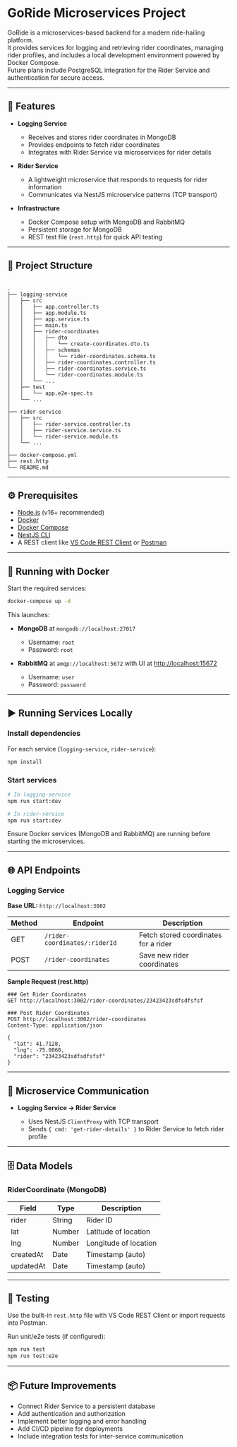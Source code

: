 # GoRide Microservices Project

GoRide is a microservices-based backend for a modern ride-hailing platform.  
It provides services for logging and retrieving rider coordinates, managing rider profiles, 
and includes a local development environment powered by Docker Compose.  
Future plans include PostgreSQL integration for the Rider Service and authentication for secure access.

---

## 🚀 Features

- **Logging Service**
  - Receives and stores rider coordinates in MongoDB
  - Provides endpoints to fetch rider coordinates
  - Integrates with Rider Service via microservices for rider details

- **Rider Service**
  - A lightweight microservice that responds to requests for rider information
  - Communicates via NestJS microservice patterns (TCP transport)

- **Infrastructure**
  - Docker Compose setup with MongoDB and RabbitMQ
  - Persistent storage for MongoDB
  - REST test file (`rest.http`) for quick API testing

---

## 📂 Project Structure

```

.
├── logging-service
│   ├── src
│   │   ├── app.controller.ts
│   │   ├── app.module.ts
│   │   ├── app.service.ts
│   │   ├── main.ts
│   │   ├── rider-coordinates
│   │   │   ├── dto
│   │   │   │   └── create-coordinates.dto.ts
│   │   │   ├── schemas
│   │   │   │   └── rider-coordinates.schema.ts
│   │   │   ├── rider-coordinates.controller.ts
│   │   │   ├── rider-coordinates.service.ts
│   │   │   └── rider-coordinates.module.ts
│   │   └── ...
│   ├── test
│   │   └── app.e2e-spec.ts
│   └── ...
│
├── rider-service
│   ├── src
│   │   ├── rider-service.controller.ts
│   │   ├── rider-service.service.ts
│   │   └── rider-service.module.ts
│   └── ...
│
├── docker-compose.yml
├── rest.http
└── README.md

````

---

## ⚙️ Prerequisites

- [Node.js](https://nodejs.org/) (v16+ recommended)
- [Docker](https://www.docker.com/)
- [Docker Compose](https://docs.docker.com/compose/)
- [NestJS CLI](https://docs.nestjs.com/cli/overview)
- A REST client like [VS Code REST Client](https://marketplace.visualstudio.com/items?itemName=humao.rest-client) or [Postman](https://www.postman.com/)

---

## 🐳 Running with Docker

Start the required services:

```bash
docker-compose up -d
````

This launches:

* **MongoDB** at `mongodb://localhost:27017`

  * Username: `root`
  * Password: `root`
* **RabbitMQ** at `amqp://localhost:5672` with UI at [http://localhost:15672](http://localhost:15672)

  * Username: `user`
  * Password: `password`

---

## ▶️ Running Services Locally

### Install dependencies

For each service (`logging-service`, `rider-service`):

```bash
npm install
```

### Start services

```bash
# In logging-service
npm run start:dev

# In rider-service
npm run start:dev
```

Ensure Docker services (MongoDB and RabbitMQ) are running before starting the microservices.

---

## 🌐 API Endpoints

### Logging Service

**Base URL:** `http://localhost:3002`

| Method | Endpoint                      | Description                          |
| ------ | ----------------------------- | ------------------------------------ |
| GET    | `/rider-coordinates/:riderId` | Fetch stored coordinates for a rider |
| POST   | `/rider-coordinates`          | Save new rider coordinates           |

**Sample Request (rest.http)**

```http
### Get Rider Coordinates
GET http://localhost:3002/rider-coordinates/23423423sdfsdfsfsf

### Post Rider Coordinates
POST http://localhost:3002/rider-coordinates
Content-Type: application/json

{
  "lat": 41.7128,
  "lng": -75.0060,
  "rider": "23423423sdfsdfsfsf"
}
```

---

## 🔗 Microservice Communication

* **Logging Service → Rider Service**

  * Uses NestJS `ClientProxy` with TCP transport
  * Sends `{ cmd: 'get-rider-details' }` to Rider Service to fetch rider profile

---

## 🗄️ Data Models

### RiderCoordinate (MongoDB)

| Field     | Type   | Description           |
| --------- | ------ | --------------------- |
| rider     | String | Rider ID              |
| lat       | Number | Latitude of location  |
| lng       | Number | Longitude of location |
| createdAt | Date   | Timestamp (auto)      |
| updatedAt | Date   | Timestamp (auto)      |

---

## 🧪 Testing

Use the built-in `rest.http` file with VS Code REST Client or import requests into Postman.

Run unit/e2e tests (if configured):

```bash
npm run test
npm run test:e2e
```

---

## 📦 Future Improvements

* Connect Rider Service to a persistent database
* Add authentication and authorization
* Implement better logging and error handling
* Add CI/CD pipeline for deployments
* Include integration tests for inter-service communication

```
```
